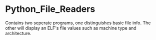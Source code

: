 # Python_File_Readers

<p> Contains two seperate programs, one distinguishes basic file info. The other will display an ELF's file values such as machine type and architecture. </p>
